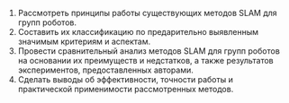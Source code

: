 1. Рассмотреть принципы работы существующих методов SLAM для групп роботов.
2. Составить их классификацию по предарительно выявленным значимым критериям и аспектам.
3. Провести сравнительный анализ методов SLAM для групп роботов на основании их преимуществ и недстатков, а также результатов экспериментов, предоставленных авторами.
4. Сделать выводы об эффективности, точности работы и практической применимости рассмотренных методов.